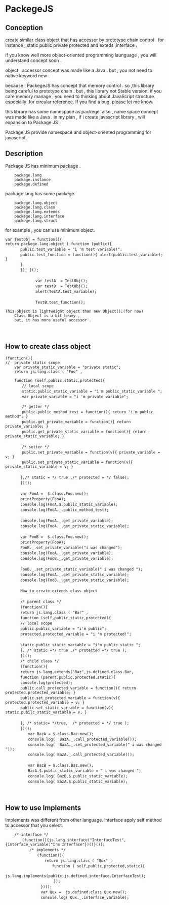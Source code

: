 # PackegeJS

## Conception
create similar class object that has accessor by prototype chain control .
for instance , static public private protected and exteds ,interface .

if you know well more  object-oriented programming launguage ,
you will understand concept soon .

object , accessor concept was made like a Java .
but , you not need to native keyword new .

because , PackegeJS has concept that memory control .
so ,this library being careful to prototype chain .
but , this library not Stable version.
if you care memory manage , you need to thinking about JavaScript structure.
especially ,for circular reference.
If you find a bug, please let me know.

this library has some namespace as packege.
also , name space concept was made like a Java .
in my plan , if i create javascript library ,
will expansion to Package JS .

Package JS provide namespace and object-oriented programming for javascript.

## Description

Package JS has minimum package .

        package.lang
        package.instance
        package.defined

package.lang has some packege.

        packege.lang.object
        packege.lang.class
        packege.lang.extends
        packege.lang.interface
        packege.lang.struct

for example ,  you can use minimum object.

    var TestObj = function(){
    return packege.lang.object ( function (public){
    　　　　public.test_variable = "i 'm test variable!";
    　　　　public.test_function = function(){ alert(public.test_variable); }
    　　　　}
    　　　　}); }();
    　　　　　　　　　　          
    　　          var testA  = TestObj();
    　　          var testB  = TestObj();
    　　          alert(TestA.test_variable);
    　　          
    　　          TestB.test_function();

    This object is lightweight object than new Object();(for now)
        Class Object is a bit heavy ,
        but, it has more useful accessor .
　
## How to create class object
    (function(){
    //  private static scope
        var private_static_variable = "private static";
        return js.lang.class ( "Foo" ,
        
        function (self,public,static,protected){
        　　// local scope
        　　static.public_static_variable = "i'm public_static_variable ";
        　　var private_variable = "i 'm private variable";
        
        　　/* getter */
        　　public.public_method_test = function(){ return "i'm public method"; }
        　　public.get_private_variable = function(){ return private_variable; }
        　　public.get_private_static_variable = function(){ return private_static_variable; }
        　　
        　　/* setter */
        　　public.set_private_variable = function(v){ private_variable = v; }
        　　public.set_private_static_variable = function(v){ private_static_variable = v; }
        　　　 
        　 },/* static = */ true ,/* protected = */ false);
        　 })();
        　 
        　 var FooA =  $.class.Foo.new();
        　 printProperty(FooA);
        　 console.log(FooA.$.public_static_variable);
        　 console.log(FooA._.public_method_test);
        　 
        　 console.log(FooA._.get_private_variable);
        　 console.log(FooA._.get_private_static_variable);
        　 
        　 var FooB =  $.class.Foo.new();
        　 printProperty(FooA);
        　 FooB._.set_private_variable("i was changed");
        　 console.log(FooA._.get_private_variable);
        　 console.log(FooB._.get_private_variable);
        　 
        　 FooB._.set_private_static_variable(" i was changed ");
        　 console.log(FooA._.get_private_static_variable);
        　 console.log(FooB._.get_private_static_variable);
        　 
        　 How to create extends class object
        　 
        　 /* parent class */
        　 (function(){
        　 return js.lang.class ( "Bar" ,
        　 function (self,public,static,protected){
        　 // local scope
        　 public.public_variable = "i'm public";
        　 protected.protected_variable = "i 'm protected!";
        　 
        　 static.public_static_variable = "i'm public static ";
        　 }, /* static =*/ true ,/* protected =*/ true );
        　 })();
        　 /* child class */
        　 (function(){
        　 return js.lang.extends("Baz",js.defined.class.Bar,
        　 function (parent,public,protected,static){
        　 console.log(protected);
        　 public.call_protected_variable = function(){ return protected.protected_variable; }
        　 public.set_protected_variable = function(v){ protected.protected_variable = v; }
        　 public.set_static_variable = function(v){ static.pubilc_static_variable = v; }
        　 
        　 }, /* static= */true,  /* protected = */ true );
        　 })();
        　 　　var BazA = $.class.Baz.new();
        　 　　console.log(  BazA._.call_protected_variable());
        　 　　console.log(  BazA._.set_protected_variable(" i was changed "));
        　 　　console.log( BazA._.call_protected_variable());
        　 　　
        　 　　var BazB = $.class.Baz.new();
        　 　　BazA.$.public_static_variable = " i was changed ";
        　 　　console.log( BazB.$.public_static_variable);
        　 　　console.log( BazA.$.public_static_variable);
　　　　　
## How to use Implements

Implements was different from other language.
interface apply self method to accessor that you select.
        
        /* interface */
        　　(function(){js.lang.interface("InterfaceTest", {interface_variable:"I'm Interface"})()}());
        　　　　/* implements */
        　　　　　　(function(){
        　　　　　　　　return js.lang.class ( "Qux" ,
        　　　　　　　　　　function ( self,public,protected,static){
        　　　　　　　　　　js.lang.implements(public,js.defined.interface.InterfaceTest);
        　　　　　　　　    });
        　　　　　　　})();
        　　　　　　　var Qux =  js.defined.class.Qux.new();
        　　　　　　　console.log( Qux._.interface_variable);
　　　　　
